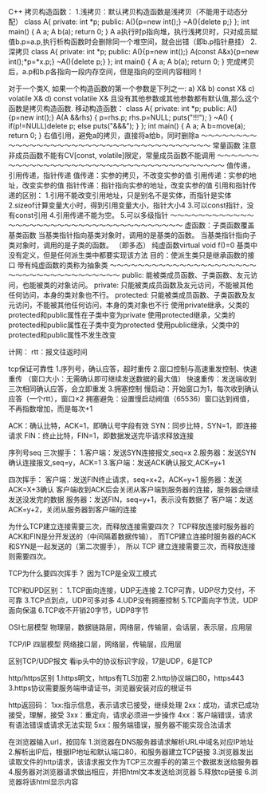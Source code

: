 C++
拷贝构造函数：
1.浅拷贝：默认拷贝构造函数是浅拷贝（不能用于动态分配）
class A{
private:
    int *p;
public:
    A(){p=new int();}
    ~A(){delete p;}
};
int main()
{
    A a;
    A b(a);
    return 0;
}
A a执行时p指向堆，执行浅拷贝时，只对成员赋值b.p=a.p,执行析构函数时会删除同一个堆空间，就会出错（即b.p指针悬挂）
2.深拷贝
class A{
private:
    int *p;
public:
    A(){p=new int();}
    A(const A&x){p=new int();*p=*x.p;}
    ~A(){delete p;}
};
int main()
{
    A a;
    A b(a);
    return 0;
}
完成拷贝后，a.p和b.p各指向一段内存空间，但是指向的空间内容相同！

对于一个类X, 如果一个构造函数的第一个参数是下列之一:
   a) X&
   b) const X&
   c) volatile X&
   d) const volatile X&
且没有其他参数或其他参数都有默认值,那么这个函数是拷贝构造函数.
移动构造函数：
class A{
private:
    int *p;
public:
    A(){p=new int();}
    A(A &&rhs)
    {
        p=rhs.p;
        rhs.p=NULL;
        puts("!!!");
    }
    ~A()
    {
        if(p!=NULL)delete p;
        else puts("&&&");
    }
};
int main()
{
    A a;
    A b=move(a);
    return 0;
}
右值引用，避免a的拷贝，直接将a给b，同时删除a
～～～～～～～～～～～～～～～～～～～～～～～～～～～～～～～～～～～～～
常量函数
注意非成员函数不能有CV[const, volatile]限定，常量成员函数不能调用
～～～～～～～～～～～～～～～～～～～～～～～～～～～～～～～～～～～～～
值传递，引用传递，指针传递
值传递：实参的拷贝，不改变实参的值
引用传递：实参的地址，改变实参的值
指针传递：指针指向实参的地址，改变实参的值
引用和指针传递的区别：
1.引用不能改变引用地址，只是别名不是实体，而指针是实体
2.sizeof计算变量大小时，得到引用变量大小，指针大小4
3.可以const指针，没有const引用
4.引用传递不能为空。
5.可以多级指针
～～～～～～～～～～～～～～～～～～～～～～～～～～～～～～～～～～～～～
虚函数：子类函数覆盖基类函数
当基类指针指向基类对象时，调用的是基类的函数。
当基类指针指向子类对象时，调用的是子类的函数。
（即多态）
纯虚函数virtual void f()=0
基类中没有定义，但是任何派生类中都要实现该方法
目的：使派生类只是继承函数的接口
带有纯虚函数的类称为抽象类
～～～～～～～～～～～～～～～～～～～～～～～～～～～～～～～～～～～～～
public: 能被类成员函数、子类函数、友元访问，也能被类的对象访问。 
private: 只能被类成员函数及友元访问，不能被其他任何访问，本身的类对象也不行。 
protected: 只能被类成员函数、子类函数及友元访问，不能被其他任何访问，本身的类对象也不行
使用private继承，父类的protected和public属性在子类中变为private 
使用protected继承，父类的protected和public属性在子类中变为protected 
使用public继承，父类中的protected和public属性不发生改变



计网：
rtt：报文往返时间

tcp保证可靠性
1.序列号，确认应答，超时重传
2.窗口控制与高速重发控制、快速重传
（窗口大小：无需确认即可继续发送数据的最大值）
快速重传：发送端收到三次相同确认应答，会立即重发
3.拥塞控制
慢启动：开始窗口为1，每次收到确认应答（一个rtt），窗口×2
拥塞避免：设置慢启动阀值（65536）窗口达到阀值，不再指数增加，而是每次+1

ACK：确认比特，ACK=1，即确认号字段有效
SYN：同步比特，SYN=1，即连接请求
FIN：终止比特，FIN=1，即数据发送完毕请求释放连接

序列号seq
三次握手：
1.客户端：发送SYN连接报文,seq=x
2.服务器：发送SYN确认连接报文,seq=y，ACK=1
3.客户端：发送ACK确认报文,ACK=y+1

四次挥手：
客户端：发送FIN终止请求，seq=x+2，ACK=y+1
服务器：发送ACK=X+3确认
客户端收到ACK后会关闭从客户端到服务器的连接，服务器会继续发送没发完的数据
服务器：发送FIN，seq=y+1，表示没有数据了
客户端：发送ACK=y+2，关闭从服务器到客户端的连接

为什么TCP建立连接需要三次，而释放连接需要四次？
TCP释放连接时服务器的ACK和FIN是分开发送的（中间隔着数据传输），
而TCP建立连接时服务器的ACK和SYN是一起发送的（第二次握手），
所以 TCP 建立连接需要三次，而释放连接则需要四次。

TCP为什么要四次挥手？
因为TCP是全双工模式

TCP和UPD区别：
1.TCP面向连接，UDP无连接
2.TCP可靠，UDP尽力交付，不可靠
3.TCP点到点，UDP可多对多
4.UDP没有拥塞控制
5.TCP面向字节流，UDP面向保温
6.TCP收不开销20字节，UDP8字节

OSI七层模型
物理层，数据链路层，网络层，传输层，会话层，表示层，应用层

TCP/IP 四层模型
网络接口层，网络层，传输层，应用层

区别TCP/UDP报文
看ip头中的协议标识字段，17是UDP，6是TCP

http/https区别
1.https明文，https有TLS加密
2.http协议端口80，https443
3.https协议需要服务端申请证书，浏览器安装对应的根证书

http返回码：
1xx:指示信息，表示请求已接受，继续处理
2xx：成功，请求已成功接受，理解，接受
3xx：重定向，请求必须进一步操作
4xx：客户端错误，请求有语法错误或请求无法实现
5xx：服务端错误，服务器不能实现合法请求

在浏览器输入url，按回车
1.浏览器在DNS服务器请求解析URL中域名对应IP地址
2.解析出IP后，根据IP地址和默认端口80，和服务器建立TCP链接
3.浏览器发出读取文件的http请求，该请求报文作为TCP三次握手的的第三个数据发送给服务器
4.服务器对浏览器请求做出相应，并把html文本发送给浏览器
5.释放tcp链接
6.浏览器将该html显示内容
